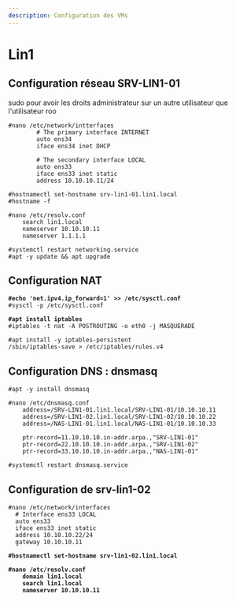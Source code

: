 ```yaml
---
description: Configuration des VMs
---
```


# Lin1

## Configuration réseau SRV-LIN1-01

sudo pour avoir les droits administrateur sur un autre utilisateur que l'utilisateur roo

```
#nano /etc/network/intterfaces
        # The primary interface INTERNET
        auto ens34
        iface ens34 inet DHCP
        
        # The secondary interface LOCAL
        auto ens33
        iface ens33 inet static
        address 10.10.10.11/24
```



```
#hostnamectl set-hostname srv-lin1-01.lin1.local
#hostname -f
```

```
#nano /etc/resolv.conf
    search lin1.local
    nameserver 10.10.10.11
    nameserver 1.1.1.1
```

```
#systemctl restart networking.service
#apt -y update && apt upgrade
```

## Configuration NAT

<pre><code><strong>#echo 'net.ipv4.ip_forward=1' >> /etc/sysctl.conf
</strong>#sysctl -p /etc/sysctl.conf
</code></pre>

<pre><code><strong>#apt install iptables
</strong>#iptables -t nat -A POSTROUTING -o eth0 -j MASQUERADE

#apt install -y iptables-persistent
/sbin/iptables-save > /etc/iptables/rules.v4
</code></pre>

## Configuration DNS : dnsmasq

```
#apt -y install dnsmasq
```

```
#nano /etc/dnsmasq.conf
    address=/SRV-LIN1-01.lin1.local/SRV-LIN1-01/10.10.10.11
    address=/SRV-LIN1-02.lin1.local/SRV-LIN1-02/10.10.10.22
    address=/NAS-LIN1-01.lin1.local/NAS-LIN1-01/10.10.10.33
    
    ptr-record=11.10.10.10.in-addr.arpa.,"SRV-LIN1-01"
    ptr-record=22.10.10.10.in-addr.arpa.,"SRV-LIN1-02"
    ptr-record=33.10.10.10.in-addr.arpa.,"NAS-LIN1-01"
```

```
#systemctl restart dnsmasq.service
```

## Configuration de srv-lin1-02

```
#nano /etc/network/interfaces
  # Interface ens33 LOCAL
  auto ens33
  iface ens33 inet static
  address 10.10.10.22/24
  gateway 10.10.10.11
```

<pre><code><strong>#hostnamectl set-hostname srv-lin1-02.lin1.local
</strong></code></pre>

<pre><code><strong>#nano /etc/resolv.conf
</strong><strong>    domain lin1.local
</strong><strong>    search lin1.local
</strong><strong>    nameserver 10.10.10.11
</strong></code></pre>
